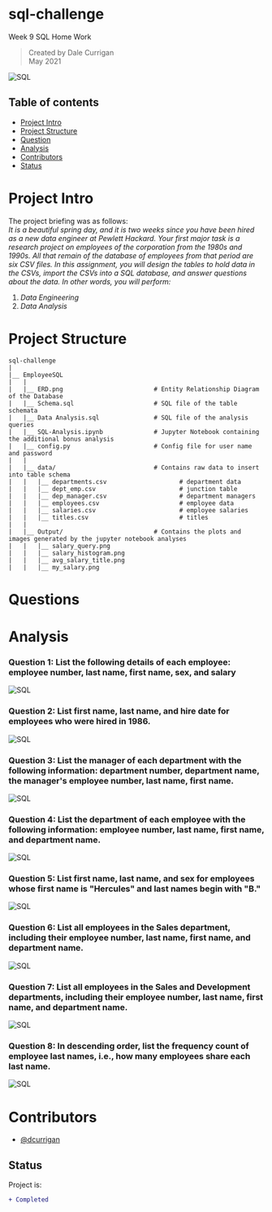 # sql-challenge
Week 9 SQL Home Work

> Created by Dale Currigan  
> May 2021  
  
![SQL](Output/sql.png)    

## Table of contents  
* [Project Intro](#Project-Intro)  
* [Project Structure](#Project-Structure)  
* [Question](#Questions)  
* [Analysis](#Analysis)  
* [Contributors](#Contributors)  
* [Status](#Status)  

# Project Intro

The project briefing was as follows:  
*It is a beautiful spring day, and it is two weeks since you have been hired as a new data engineer at Pewlett Hackard. Your first major task is a research project on employees of the corporation from the 1980s and 1990s. All that remain of the database of employees from that period are six CSV files.
In this assignment, you will design the tables to hold data in the CSVs, import the CSVs into a SQL database, and answer questions about the data. In other words, you will perform:*    
  
1. *Data Engineering*  
2. *Data Analysis*  


# Project Structure
```
sql-challenge   
|  
|__ EmployeeSQL  
|   | 
|   |__ ERD.png                         # Entity Relationship Diagram of the Database
|   |__ Schema.sql                      # SQL file of the table schemata
|   |__ Data Analysis.sql               # SQL file of the analysis queries 
|   |__ SQL-Analysis.ipynb              # Jupyter Notebook containing the additional bonus analysis
|   |__ config.py                       # Config file for user name and password  
|   |
|   |__ data/                           # Contains raw data to insert into table schema  
|   |   |__ departments.csv                    # department data  
|   |   |__ dept_emp.csv                       # junction table  
|   |   |__ dep_manager.csv                    # department managers  
|   |   |__ employees.csv                      # employee data  
|   |   |__ salaries.csv                       # employee salaries  
|   |   |__ titles.csv                         # titles  
|   |   
|   |__ Output/                         # Contains the plots and images generated by the jupyter notebook analyses
|   |   |__ salary_query.png  
|   |   |__ salary_histogram.png
|   |   |__ avg_salary_title.png
|   |   |__ my_salary.png
``` 
  
# Questions 



  
# Analysis  
  
### Question 1: List the following details of each employee: employee number, last name, first name, sex, and salary   

![SQL](Output/question_1.png)  

### Question 2: List first name, last name, and hire date for employees who were hired in 1986.

![SQL](Output/question_21.png)  

### Question 3: List the manager of each department with the following information: department number, department name, the manager's employee number, last name, first name. 
  
![SQL](Output/question_3.png)   
   
### Question 4: List the department of each employee with the following information: employee number, last name, first name, and department name. 
  
![SQL](Output/question_4.png)  

### Question 5: List first name, last name, and sex for employees whose first name is "Hercules" and last names begin with "B." 

![SQL](Output/question_5.png)  

### Question 6: List all employees in the Sales department, including their employee number, last name, first name, and department name. 

![SQL](Output/question_6.png)  

### Question 7: List all employees in the Sales and Development departments, including their employee number, last name, first name, and department name. 

![SQL](Output/question_7.png)  

### Question 8: In descending order, list the frequency count of employee last names, i.e., how many employees share each last name.

![SQL](Output/question_8.png)  


  
# Contributors  
- [@dcurrigan](https://github.com/dcurrigan)  


## Status
Project is: 
````diff 
+ Completed
````
